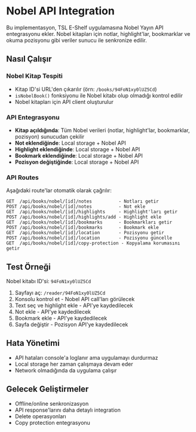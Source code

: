 # Nobel API Integration

Bu implementasyon, TSL E-Shelf uygulamasına Nobel Yayın API entegrasyonu ekler. Nobel kitapları için notlar, highlight'lar, bookmarklar ve okuma pozisyonu gibi veriler sunucu ile senkronize edilir.

## Nasıl Çalışır

### Nobel Kitap Tespiti

- Kitap ID'si URL'den çıkarılır (örn: `/books/94FoN1xy0lUZ5Cd`)
- `isNobelBook()` fonksiyonu ile Nobel kitabı olup olmadığı kontrol edilir
- Nobel kitapları için API client oluşturulur

### API Entegrasyonu

- **Kitap açıldığında**: Tüm Nobel verileri (notlar, highlight'lar, bookmarklar, pozisyon) sunucudan çekilir
- **Not eklendiğinde**: Local storage + Nobel API
- **Highlight eklendiğinde**: Local storage + Nobel API
- **Bookmark eklendiğinde**: Local storage + Nobel API
- **Pozisyon değiştiğinde**: Local storage + Nobel API

### API Routes

Aşağıdaki route'lar otomatik olarak çağrılır:

```
GET  /api/books/nobel/[id]/notes          - Notları getir
POST /api/books/nobel/[id]/notes          - Not ekle
GET  /api/books/nobel/[id]/highlights     - Highlight'ları getir
POST /api/books/nobel/[id]/highlights/add - Highlight ekle
GET  /api/books/nobel/[id]/bookmarks      - Bookmarkları getir
POST /api/books/nobel/[id]/bookmarks      - Bookmark ekle
GET  /api/books/nobel/[id]/location       - Pozisyonu getir
POST /api/books/nobel/[id]/location       - Pozisyonu güncelle
GET  /api/books/nobel/[id]/copy-protection - Kopyalama korumasını getir
```

## Test Örneği

Nobel kitabı ID'si: `94FoN1xy0lUZ5Cd`

1. Sayfayı aç: `/reader/94FoN1xy0lUZ5Cd`
2. Konsolu kontrol et - Nobel API call'ları görülecek
3. Text seç ve highlight ekle - API'ye kaydedilecek
4. Not ekle - API'ye kaydedilecek
5. Bookmark ekle - API'ye kaydedilecek
6. Sayfa değiştir - Pozisyon API'ye kaydedilecek

## Hata Yönetimi

- API hataları console'a loglanır ama uygulamayı durdurmaz
- Local storage her zaman çalışmaya devam eder
- Network olmadığında da uygulama çalışır

## Gelecek Geliştirmeler

- Offline/online senkronizasyon
- API response'larını daha detaylı integration
- Delete operasyonları
- Copy protection entegrasyonu

